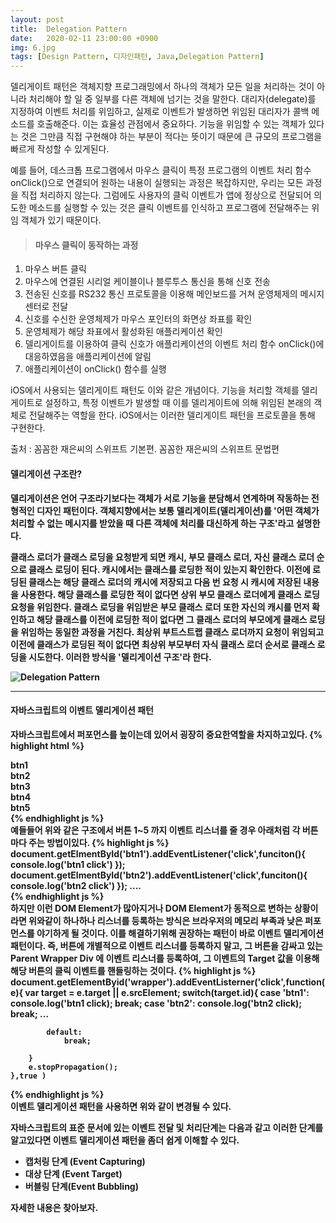 ```yaml
---
layout: post
title:  Delegation Pattern
date:   2020-02-11 23:00:00 +0900
img: 6.jpg
tags: [Design Pattern, 디자인패턴, Java,Delegation Pattern]
---
```

델리게이트 패턴은 객체지향 프로그래밍에서 하나의 객체가 모든 일을 처리하는 것이 아니라 처리해야 할 일 중 일부를 다른 객체에 넘기는 것을 말한다. 대리자(delegate)를 지정하여 이벤트 처리를 위임하고, 실제로 이벤트가 발생하면 위임된 대리자가 콜백 메소드를 호출해준다. 이는 효율성 관점에서 중요하다. 기능을 위임할 수 있는 객체가 있다는 것은 그만큼 직접 구현해야 하는 부분이 적다는 뜻이기 때문에 큰 규모의 프로그램을 빠르게 작성할 수 있게된다.

예를 들어, 데스크톱 프로그램에서 마우스 클릭이 특정 프로그램의 이벤트 처리 함수 onClick()으로 연결되어 원하는 내용이 실행되는 과정은  복잡하지만, 우리는 모든 과정을 직접 처리하지 않는다. 그럼에도 사용자의 클릭 이벤트가 앱에 정상으로 전달되어 의도한 메소드를 실행할 수 있는 것은 클릭 이벤트를 인식하고 프로그램에 전달해주는 위임 객체가 있기 때문이다.

> #### 마우스 클릭이 동작하는 과정
1. 마우스 버튼 클릭
2. 마우스에 연결된 시리얼 케이블이나 블루투스 통신을 통해 신호 전송
3. 전송된 신호를 RS232 통신 프로토콜을 이용해 메인보드를 거쳐 운영체제의 메시지 센터로 전달
4. 신호를 수신한 운영체제가 마우스 포인터의 화면상 좌표를 확인
5. 운영체제가 해당 좌표에서 활성화된 애플리케이션 확인
6. 델리게이트를 이용하여 클릭 신호가 애플리케이션의 이벤트 처리 함수 onClick()에 대응하였음을 애플리케이션에 알림
7. 애플리케이션이 onClick() 함수를 실행
 

iOS에서 사용되는 델리게이트 패턴도 이와 같은 개념이다. 기능을 처리할 객체를 델리게이트로 설정하고, 특정 이벤트가 발생할 때 이를 델리게이트에 의해 위임된 본래의 객체로 전달해주는 역할을 한다. iOS에서는 이러한 델리게이트 패턴을 프로토콜을 통해 구현한다.


출처 : 꼼꼼한 재은씨의 스위프트 기본편. 꼼꼼한 재은씨의 스위프트 문법편

#### <strong> 델리게이션 구조란?
델리게이션은 언어 구조라기보다는 객체가 서로 기능을 분담해서 연계하며 작동하는 전형적인 디자인 패턴이다. 객체지향에서는 보통 델리게이트(델리게이션)를 '어떤 객체가 처리할 수 없는 메시지를 받았을 때 다른 객체에 처리를 대신하게 하는 구조'라고 설명한다.

클래스 로더가 클래스 로딩을 요청받게 되면 캐시, 부모 클래스 로더, 자신 클래스 로더 순으로 클래스 로딩이 된다. 캐시에서는 클래스를 로딩한 적이 있는지 확인한다. 이전에 로딩된 클래스는 해당 클래스 로더의 캐시에 저장되고 다음 번 요청 시 캐시에 저장된 내용을 사용한다. 해당 클래스를 로딩한 적이 없다면 상위 부모 클래스 로더에게 클래스 로딩 요청을 위임한다. 클래스 로딩을 위임받은 부모 클래스 로더 또한 자신의 캐시를 먼저 확인하고 해당 클래스를 이전에 로딩한 적이 없다면 그 클래스 로더의 부모에게 클래스 로딩을 위임하는 동일한 과정을 거친다. 최상위 부트스트랩 클래스 로더까지 요청이 위임되고 이전에 클래스가 로딩된 적이 없다면 최상위 부모부터 자식 클래스 로더 순서로 클래스 로딩을 시도한다. 이러한 방식을 '델리게이션 구조'라 한다.

![Delegation Pattern]({{site.baseurl}}/images/pages/20200211/delegation_01.png)


***

#### 자바스크립트의 <strong>이벤트 델리게이션 패턴</strong>
자바스크립트에서 퍼포먼스를 높이는데 있어서 굉장히 중요한역할을 차지하고있다.
{% highlight html %}
    <div id="wapper">
        <div id="btn1"> btn1 </div>
        <div id="btn2"> btn2 </div>
        <div id="btn3"> btn3 </div>
        <div id="btn4"> btn4 </div>
        <div id="btn5"> btn5 </div>
    </div>
{% endhighlight js %}    
예들들어 위와 같은 구조에서 버튼 1~5 까지 이벤트 리스너를 줄 경우 아래처럼 각 버튼마다 주는 방법이있다.
{% highlight js %}
    document.getElmentById('btn1').addEventListener('click',funciton(){
        console.log('btn1 click')
    });
    document.getElmentById('btn2').addEventListener('click',funciton(){
        console.log('btn2 click')
    });
    ....    
{% endhighlight js %}    
하지만 이런 DOM Element가 많아지거나 DOM Element가 동적으로 변하는 상황이라면 위와같이 하나하나 리스너를 등록하는 방식은 브라우저의 메모리 부족과 낮은 퍼포먼스를 야기하게 될 것이다. 
이를 해결하기위해 권장하는 패턴이 바로 이벤트 델리게이션 패턴이다.
즉, 버튼에 개별적으로 이벤트 리스너를 등록하지 말고, 그 버튼을 감싸고 있는 Parent Wrapper Div 에 이벤트 리스너를 등록하여, 그 이벤트의 Target 값을 이용해 해당 버튼의 클릭 이벤트를 핸들링하는 것이다.
{% highlight js %}
    document.getElementByid('wrapper').addEventListerner('click',function(e){
        var target = e.target || e.srcElement;
        switch(target.id){
            case 'btn1':
                console.log('btn1 click);
                break;
            case 'btn2':
                console.log('btn2 click);
                break;
            ...

            default:
                break;
        
        }
        e.stopPropagation();
    },true )
{% endhighlight js %}    
이벤트 델리게이션 패턴을 사용하면 위와 같이 변경될 수 있다.

자바스크립트의 표준 문서에 있는 이벤트 전달 및 처리단계는 다음과 같고 이러한 단계를 알고있다면 이벤트 델리게이션 패턴을 좀더 쉽게 이해할 수 있다. 
* 캡처링 단계 (Event Capturing)
* 대상 단계 (Event Target)
* 버블링 단계(Event Bubbling)

자세한 내용은 찾아보자.
